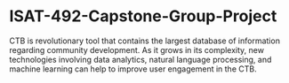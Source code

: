 # ISAT-492-Capstone-Group-Project
CTB is revolutionary tool that contains the largest database of information regarding community development. As it grows in its complexity, new technologies involving data analytics, natural language processing, and machine learning can help to improve user engagement in the CTB.
